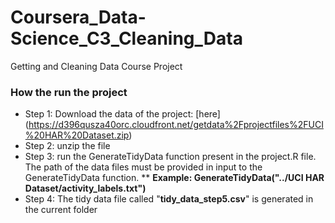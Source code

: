 # Coursera_Data-Science_C3_Cleaning_Data
Getting and Cleaning Data Course Project



### How the run the project

* Step 1: Download the data of the project: [here] (https://d396qusza40orc.cloudfront.net/getdata%2Fprojectfiles%2FUCI%20HAR%20Dataset.zip)
* Step 2: unzip the file
* Step 3: run the GenerateTidyData function present in the project.R file. The path of the data files must be provided in input to the GenerateTidyData function.
** **Example: GenerateTidyData("../UCI HAR Dataset/activity_labels.txt")**
* Step 4: The tidy data file called "**tidy_data_step5.csv**" is generated in the current folder